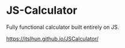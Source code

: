 # JS-Calculator


Fully functional calculator built entirely on JS.

https://itslhun.github.io/JSCalculator/
